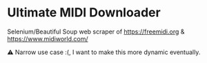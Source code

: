 # Ultimate MIDI Downloader

Selenium/Beautiful Soup web scraper of https://freemidi.org & https://www.midiworld.com/

⚠️ Narrow use case :(, I want to make this more dynamic eventually.
